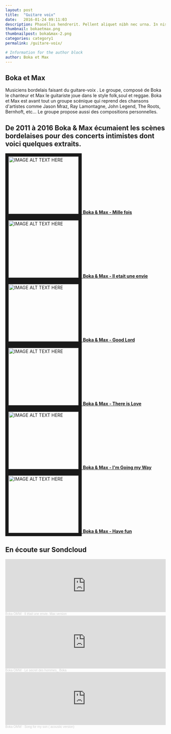 ```yaml
---
layout: post
title:  "Guitare voix"
date:   2016-01-24 09:11:03
description: Phasellus hendrerit. Pellent aliquet nibh nec urna. In nis aliquet vel, dapibus id,mattis.
thumbnail: bokaetmax.png
thumbnailpost: boka&max-2.png
categories: category1
permalink: /guitare-voix/

# Information for the author block
author: Boka et Max
---
```


## Boka et Max

Musiciens bordelais faisant du guitare-voix . Le groupe, composé de Boka le chanteur et Max le guitariste joue dans le style folk,soul et reggae.
Boka et Max est avant tout un groupe scénique qui reprend des chansons d'artistes comme Jason Mraz, Ray Lamontagne, John Legend, The Roots, Bernhoft, etc...
Le groupe propose aussi des compositions personnelles.

## De 2011 à 2016 Boka & Max écumaient les scènes bordelaises pour des concerts intimistes dont voici quelques extraits.

<a class="img__wrap" href="https://www.youtube.com/watch?time_continue=1&v=ytAweVdQrCQ&feature=emb_logo" target="_blank">
  <img class="img__img" src="{{site.url}}/{{site.baseurl}}/assets/img/boka-one.png"
alt="IMAGE ALT TEXT HERE" width="220" height="180" border="10" />
  <strong>
    <span class="img__description">Boka & Max - Mille fois</span>
  </strong>
</a>
<a class="img__wrap" href="https://www.youtube.com/watch?v=c5hMDZrSDU4&feature=emb_logo" target="_blank">
  <img class="img__img" src="{{site.url}}/{{site.baseurl}}/assets/img/boka-two.png"
alt="IMAGE ALT TEXT HERE" width="220" height="180" border="10" />
  <strong>
    <span class="img__description">Boka & Max - Il etait une envie</span>
  </strong>
</a>
<a class="img__wrap" href="https://www.youtube.com/watch?v=IuaS1dGOjfA&feature=emb_logo" target="_blank">
  <img class="img__img" src="{{site.url}}/{{site.baseurl}}/assets/img/boka-three.png"
alt="IMAGE ALT TEXT HERE" width="220" height="180" border="10" />
  <strong>
    <span class="img__description">Boka & Max - Good Lord</span>
  </strong>
</a>
<a class="img__wrap" href="https://www.youtube.com/watch?v=TPPKg-9q1Mw&feature=emb_logo" target="_blank">
  <img class="img__img" src="{{site.url}}/{{site.baseurl}}/assets/img/boka-four.png"
alt="IMAGE ALT TEXT HERE" width="220" height="180" border="10" />
  <strong>
    <span class="img__description">Boka & Max - There is Love</span>
  </strong>
</a>
<a class="img__wrap" href="https://www.youtube.com/watch?v=3ZweAZnnrLI&feature=emb_logo" target="_blank">
  <img class="img__img" src="{{site.url}}/{{site.baseurl}}/assets/img/boka-five.png"
alt="IMAGE ALT TEXT HERE" width="220" height="180" border="10" />
  <strong>
    <span class="img__description">Boka & Max -  I'm Going my Way</span>
  </strong>
</a>
<a class="img__wrap" href="https://www.youtube.com/watch?v=GohE7Qc4dWw&feature=emb_logo" target="_blank">
  <img class="img__img" src="{{site.url}}/{{site.baseurl}}/assets/img/boka-six.png"
alt="IMAGE ALT TEXT HERE" width="220" height="180" border="10" />
  <strong>
    <span class="img__description">Boka & Max - Have fun</span>
  </strong>
</a>

## En écoute sur Sondcloud
<iframe width="100%" height="166" scrolling="no" frameborder="no" allow="autoplay" src="https://w.soundcloud.com/player/?url=https%3A//api.soundcloud.com/tracks/808932934&color=%23ff5500&auto_play=false&hide_related=false&show_comments=true&show_user=true&show_reposts=false&show_teaser=true"></iframe><div style="font-size: 10px; color: #cccccc;line-break: anywhere;word-break: normal;overflow: hidden;white-space: nowrap;text-overflow: ellipsis; font-family: Interstate,Lucida Grande,Lucida Sans Unicode,Lucida Sans,Garuda,Verdana,Tahoma,sans-serif;font-weight: 100;"><a href="https://soundcloud.com/jean-yves-doffou" title="Boka OMW" target="_blank" style="color: #cccccc; text-decoration: none;">Boka OMW</a> · <a href="https://soundcloud.com/jean-yves-doffou/il-etait-une-envie-max-version" title="Il était une envie- Max version" target="_blank" style="color: #cccccc; text-decoration: none;">Il était une envie- Max version</a></div>

<iframe width="100%" height="166" scrolling="no" frameborder="no" allow="autoplay" src="https://w.soundcloud.com/player/?url=https%3A//api.soundcloud.com/tracks/70092442&color=%23ff5500&auto_play=false&hide_related=false&show_comments=true&show_user=true&show_reposts=false&show_teaser=true"></iframe><div style="font-size: 10px; color: #cccccc;line-break: anywhere;word-break: normal;overflow: hidden;white-space: nowrap;text-overflow: ellipsis; font-family: Interstate,Lucida Grande,Lucida Sans Unicode,Lucida Sans,Garuda,Verdana,Tahoma,sans-serif;font-weight: 100;"><a href="https://soundcloud.com/jean-yves-doffou" title="Boka OMW" target="_blank" style="color: #cccccc; text-decoration: none;">Boka OMW</a> · <a href="https://soundcloud.com/jean-yves-doffou/le-secret-des-hommes-boka" title="Le secret des hommes_ Boka" target="_blank" style="color: #cccccc; text-decoration: none;">Le secret des hommes_ Boka</a></div>

<iframe width="100%" height="166" scrolling="no" frameborder="no" allow="autoplay" src="https://w.soundcloud.com/player/?url=https%3A//api.soundcloud.com/tracks/69634723&color=%23ff5500&auto_play=false&hide_related=false&show_comments=true&show_user=true&show_reposts=false&show_teaser=true"></iframe><div style="font-size: 10px; color: #cccccc;line-break: anywhere;word-break: normal;overflow: hidden;white-space: nowrap;text-overflow: ellipsis; font-family: Interstate,Lucida Grande,Lucida Sans Unicode,Lucida Sans,Garuda,Verdana,Tahoma,sans-serif;font-weight: 100;"><a href="https://soundcloud.com/jean-yves-doffou" title="Boka OMW" target="_blank" style="color: #cccccc; text-decoration: none;">Boka OMW</a> · <a href="https://soundcloud.com/jean-yves-doffou/song-for-my-son-acoustic" title="Song for my son ( acoustic version)" target="_blank" style="color: #cccccc; text-decoration: none;">Song for my son ( acoustic version)</a></div>


